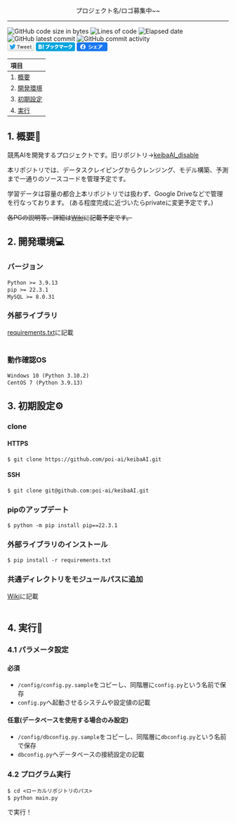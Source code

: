 <div align="center">プロジェクト名/ロゴ募集中~~</div>

<hr>

![GitHub code size in bytes](https://img.shields.io/github/languages/code-size/poi-ai/keibaAI)
![Lines of code](https://img.shields.io/tokei/lines/github/poi-ai/keibaAI)
![Elapsed date](https://img.shields.io/date/1673284347?label=first%20commit)
![GitHub latest commit](https://img.shields.io/github/last-commit/poi-ai/keibaAI)
![GitHub commit activity](https://img.shields.io/github/commit-activity/m/poi-ai/keibaAI)<br>
[![Twitter](https://github.com/poi-ai/img/blob/main/twitter.png)](https://twitter.com/intent/tweet?text=poi-ai/keibaAI&url=https://github.com/poi-ai/keibaAI)
[![はてなブックマーク](https://github.com/poi-ai/img/blob/main/hatebu.png)](https://b.hatena.ne.jp/entry/s/github.com/poi-ai/keibaAI)
[![Facebook](https://github.com/poi-ai/img/blob/main/facebook.png)](https://www.facebook.com/sharer/sharer.php?u=https://github.com/poi-ai/keibaAI)

|項目|
| :--- |
| 1. [概要](#anchor1) |
| 2. [開発環境](#anchor2)|
| 3. [初期設定](#anchor3)|
| 4. [実行](#anchor4)|

<!--
| 5. [](#anchor5)| -->

<a id="anchor1"></a>
## 1. 概要🐴
競馬AIを開発するプロジェクトです。旧リポジトリ→[keibaAI_disable](https://github.com/poi-ai/keibaAI_disable)

本リポジトリでは、データスクレイピングからクレンジング、モデル構築、予測まで一通りのソースコードを管理予定です。

学習データは容量の都合上本リポジトリでは扱わず、Google Driveなどで管理を行なっております。
(ある程度完成に近づいたらprivateに変更予定です。)

~~各PGの説明等、詳細は[Wiki](https://github.com/poi-ai/keibaAI/wiki)に記載予定です。~~

<a id="anchor2"></a>
## 2. 開発環境💻

### バージョン
```
Python >= 3.9.13
pip >= 22.3.1
MySQL >= 8.0.31
```

### 外部ライブラリ

[requirements.txt](requirements.txt)に記載<br>
<br>

### 動作確認OS
```
Windows 10 (Python 3.10.2)
CentOS 7 (Python 3.9.13)
```

<a id="anchor3"></a>
## 3. 初期設定⚙
### clone

#### HTTPS
```
$ git clone https://github.com/poi-ai/keibaAI.git
```

#### SSH
```
$ git clone git@github.com:poi-ai/keibaAI.git
```

### pipのアップデート
```
$ python -m pip install pip==22.3.1
```

### 外部ライブラリのインストール
```
$ pip install -r requirements.txt
```

### 共通ディレクトリをモジュールパスに追加

[Wiki](https://github.com/poi-ai/keibaAI/wiki/%E5%85%B1%E9%80%9A%E3%83%87%E3%82%A3%E3%83%AC%E3%82%AF%E3%83%88%E3%83%AA%E3%82%92%E3%83%A2%E3%82%B8%E3%83%A5%E3%83%BC%E3%83%AB%E3%83%91%E3%82%B9%E3%81%AB%E8%BF%BD%E5%8A%A0%E3%81%99%E3%82%8B%E6%96%B9%E6%B3%95)に記載
<br>
<br>
<a id="anchor4"></a>
## 4. 実行🤖

### 4.1 パラメータ設定

#### 必須
* `/config/config.py.sample`をコピーし、同階層に`config.py`という名前で保存
* `config.py`へ起動させるシステムや設定値の記載

#### 任意(データベースを使用する場合のみ設定)
* `/config/dbconfig.py.sample`をコピーし、同階層に`dbconfig.py`という名前で保存
* `dbconfig.py`へデータベースの接続設定の記載


### 4.2 プログラム実行

```
$ cd <ローカルリポジトリのパス>
$ python main.py
```

で実行！
